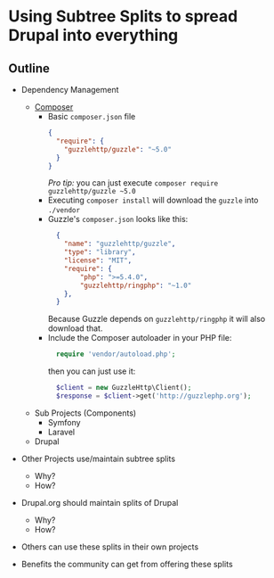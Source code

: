 # Using Subtree Splits to spread Drupal into everything

## Outline
* Dependency Management
  * [Composer](https://getcomposer.org)
    * Basic `composer.json` file
      ```json
      {
        "require": {
          "guzzlehttp/guzzle": "~5.0"
        }
      }
      ```
      *Pro tip:* you can just execute `composer require guzzlehttp/guzzle ~5.0`
    * Executing `composer install` will download the `guzzle` into `./vendor`
    * Guzzle's `composer.json` looks like this:
      ```json
        {
          "name": "guzzlehttp/guzzle",
          "type": "library",
          "license": "MIT",
          "require": {
              "php": ">=5.4.0",
              "guzzlehttp/ringphp": "~1.0"
          },
        }
      ```
      Because Guzzle depends on `guzzlehttp/ringphp` it will also download that.
    * Include the Composer autoloader in your PHP file:
      ```php
        require 'vendor/autoload.php';
      ```
      then you can just use it:
      ```php
        $client = new GuzzleHttp\Client();
        $response = $client->get('http://guzzlephp.org');
      ```
  * Sub Projects (Components)
    * Symfony
    * Laravel
  * Drupal

* Other Projects use/maintain subtree splits
  * Why?
  * How?
* Drupal.org should maintain splits of Drupal
  * Why?
  * How?
* Others can use these splits in their own projects
* Benefits the community can get from offering these splits
